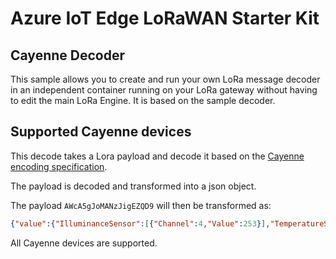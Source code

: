 ﻿# Azure IoT Edge LoRaWAN Starter Kit

## Cayenne Decoder

This sample allows you to create and run your own LoRa message decoder in an independent container running on your LoRa gateway without having to edit the main LoRa Engine. It is based on the sample decoder. 

## Supported Cayenne devices

This decode takes a Lora payload and decode it based on the [Cayenne encoding specification](https://github.com/myDevicesIoT/cayenne-docs/blob/master/docs/LORA.md).

The payload is decoded and transformed into a json object.

The payload ```AWcA5gJoMANzJigEZQD9``` will then be transformed as:

```json
{"value":{"IlluminanceSensor":[{"Channel":4,"Value":253}],"TemperatureSensor":[{"Channel":1,"Value":23.0}],"HumiditySensor":[{"Channel":2,"Value":24.0}],"Barometer":[{"Channel":3,"Value":976.8}]}}
```

All Cayenne devices are supported.